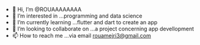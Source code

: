 - 👋 Hi, I’m @ROUAAAAAAAA
- 👀 I’m interested in ...programming and data science
- 🌱 I’m currently learning ...flutter and dart to create an app
- 💞️ I’m looking to collaborate on ...a project concerning app devellopment
- 📫 How to reach me ...via email rouamejri3@gmail.com

<!---
ROUAAAAAAAA/ROUAAAAAAAA is a ✨ special ✨ repository because its `README.md` (this file) appears on your GitHub profile.
You can click the Preview link to take a look at your changes.
--->
